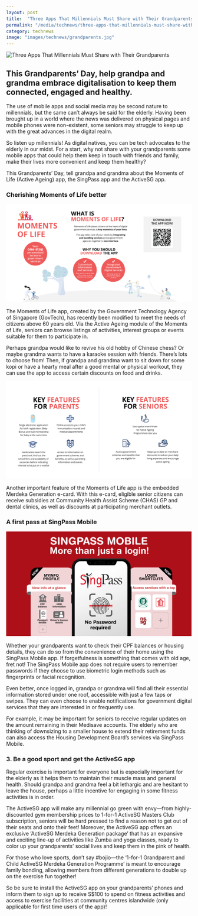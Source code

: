 ```yaml
---
layout: post
title:  "Three Apps That Millennials Must Share with Their Grandparents"
permalink: "/media/technews/three-apps-that-millennials-must-share-with-their-grandparents"
category: technews
image: "images/technews/grandparents.jpg"
---
```


![Three Apps That Millennials Must Share with Their Grandparents](/images/technews/grandparents.jpg)

This Grandparents’ Day, help grandpa and grandma embrace digitalisation to keep them connected, engaged and healthy. 
---
 
The use of mobile apps and social media may be second nature to millennials, but the same can’t always be said for the elderly. Having been brought up in a world where the news was delivered on physical pages and mobile phones were non-existent, some seniors may struggle to keep up with the great advances in the digital realm.

So listen up millennials! As digital natives, you can be tech advocates to the elderly in our midst. For a start, why not share with your grandparents some mobile apps that could help them keep in touch with friends and family, make their lives more convenient and keep them healthy?

This Grandparents’ Day, tell grandpa and grandma about the Moments of Life (Active Ageing) app, the SingPass app and the ActiveSG app. 

### **Cherishing Moments of Life better**

![Three Apps That Millennials Must Share with Their Grandparents](/images/technews/grandparents2.png)

The Moments of Life app, created by the Government Technology Agency of Singapore (GovTech), has recently been modified to meet the needs of citizens above 60 years old. Via the Active Ageing module of the Moments of Life, seniors can browse listings of activities, interest groups or events suitable for them to participate in.

Perhaps grandpa would like to revive his old hobby of Chinese chess? Or maybe grandma wants to have a karaoke session with friends. There’s lots to choose from! Then, if grandpa and grandma want to sit down for some kopi or have a hearty meal after a good mental or physical workout, they can use the app to access certain discounts on food and drinks.

![Three Apps That Millennials Must Share with Their Grandparents](/images/technews/grandparents1.png)

Another important feature of the Moments of Life app is the embedded Merdeka Generation e-card. With this e-card, eligible senior citizens can receive subsidies at Community Health Assist Scheme (CHAS) GP and dental clinics, as well as discounts at participating merchant outlets. 

### **A first pass at SingPass Mobile**

![Three Apps That Millennials Must Share with Their Grandparents](/images/technews/grandparents3.png)

Whether your grandparents want to check their CPF balances or housing details, they can do so from the convenience of their home using the SingPass Mobile app. If forgetfulness is something that comes with old age, fret not! The SingPass Mobile app does not require users to remember passwords if they choose to use biometric login methods such as fingerprints or facial recognition.

Even better, once logged in, grandpa or grandma will find all their essential information stored under one roof, accessible with just a few taps or swipes. They can even choose to enable notifications for government digital services that they are interested in or frequently use. 

For example, it may be important for seniors to receive regular updates on the amount remaining in their Medisave accounts. The elderly who are thinking of downsizing to a smaller house to extend their retirement funds can also access the Housing Development Board’s services via SingPass Mobile. 

### **3.  Be a good sport and get the ActiveSG app**

Regular exercise is important for everyone but is especially important for the elderly as it helps them to maintain their muscle mass and general health. Should grandpa and grandma feel a bit lethargic and are hesitant to leave the house, perhaps a little incentive for engaging in some fitness activities is in order.

The ActiveSG app will make any millennial go green with envy—from highly-discounted gym membership prices to 1-for-1 ActiveSG Masters Club subscription, seniors will be hard pressed to find a reason not to get out of their seats and onto their feet! Moreover, the ActiveSG app offers an exclusive ‘ActiveSG Merdeka Generation package’ that has an expansive and exciting line-up of activities like Zumba and yoga classes, ready to color up your grandparents’ social lives and keep them in the pink of health.

For those who love sports, don’t say #bojio—the ‘1-for-1 Grandparent and Child ActiveSG Merdeka Generation Programme’ is meant to encourage family bonding, allowing members from different generations to double up on the exercise fun together!

So be sure to install the ActiveSG app on your grandparents’ phones and inform them to sign up to receive S$100 to spend on fitness activities and access to exercise facilities at community centres islandwide (only applicable for first time users of the app)!

